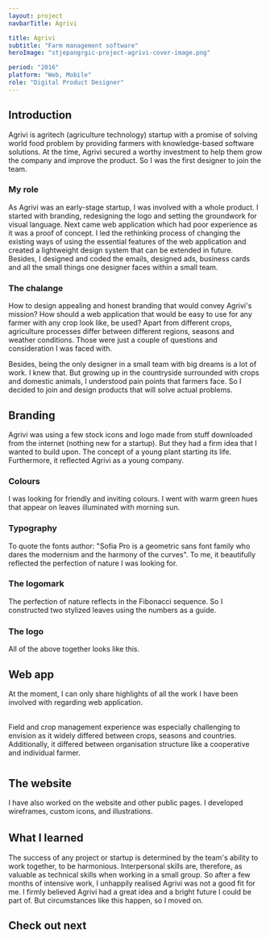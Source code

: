 ```yaml
---
layout: project
navbarTitle: Agrivi

title: Agrivi
subtitle: "Farm management software"
heroImage: "stjepangrgic-project-agrivi-cover-image.png"

period: "2016"
platform: "Web, Mobile"
role: "Digital Product Designer"
---
```


## Introduction
Agrivi is agritech (agriculture technology) startup with a promise of solving world food problem by providing farmers with knowledge-based software solutions. At the time, Agrivi secured a worthy investment to help them grow the company and improve the product. So I was the first designer to join the team.

### My role
As Agrivi was an early-stage startup, I was involved with a whole product. I started with branding, redesigning the logo and setting the groundwork for visual language. Next came web application which had poor experience as it was a proof of concept. I led the rethinking process of changing the existing ways of using the essential features of the web application and created a lightweight design system that can be extended in future. Besides, I designed and coded the emails, designed ads, business cards and all the small things one designer faces within a small team.

### The chalange
How to design appealing and honest branding that would convey Agrivi's mission? How should a web application that would be easy to use for any farmer with any crop look like, be used? Apart from different crops, agriculture processes differ between different regions, seasons and weather conditions. Those were just a couple of questions and consideration I was faced with.

Besides, being the only designer in a small team with big dreams is a lot of work. I knew that. But growing up in the countryside surrounded with crops and domestic animals, I understood pain points that farmers face. So I decided to join and design products that will solve actual problems. 

<div class="block g1-1 grid">

## Branding
Agrivi was using a few stock icons and logo made from stuff downloaded from the internet (nothing new for a startup). But they had a firm idea that I wanted to build upon. The concept of a young plant starting its life. Furthermore, it reflected Agrivi as a young company.

<figure class="g1-1">
  <simg name="stjepangrgic-project-agrivi-branding-idea.jpg" />
</figure> 
  
</div>

### Colours
I was looking for friendly and inviting colours. I went with warm green hues that appear on leaves illuminated with morning sun.

<figure class="g5-5">
  <simg name="stjepangrgic-project-agrivi-colors.png" />
</figure>

<div class="typography g1-1 grid">
  <div class="text">
    <h3>Typography</h3>
    <p>To quote the fonts author: "Sofia Pro is a geometric sans font family who dares the modernism and the harmony of the curves". To me, it beautifully reflected the perfection of nature I was looking for.</p>
  </div>
  <figure>
    <simg name="stjepangrgic-project-agrivi-typography.png" />
  </figure>
</div>


<div class="gcs4 span12" style="margin-bottom: 1.5rem">
  <h3>The logomark</h3>
  <p>The perfection of nature reflects in the Fibonacci sequence. So I constructed two stylized leaves using the numbers as a guide.</p>
</div>
<figure class="gcs4 span10">
  <simg name="stjepangrgic-project-agrivi-logomark-construction.png" />
</figure>
<figure class="gcs14 span10">
  <simg name="stjepangrgic-project-agrivi-logomark.png" />
</figure>


### The logo
All of the above together looks like this.

<figure class="g1-1 mb8">
  <simg name="stjepangrgic-project-agrivi-logo-construction.png" />
</figure>
<figure class="g1-1 mb8">
  <simg name="stjepangrgic-project-agrivi-logo.png" />
</figure>
<figure class="gcs1 span12 mb8">
  <simg name="stjepangrgic-project-agrivi-logo-monochrome-light.png" />
</figure>
<figure class="gcs13 span12 mb8">
  <simg name="stjepangrgic-project-agrivi-logo-monochrome-dark.png" />
</figure>

<div class="block g1-1 grid" style="position: relative; z-index: 11">

## Web app
At the moment, I can only share highlights of all the work I have been involved with regarding web application.

<figure class="grid-width " style="margin-bottom: 2rem">
  <simg name="stjepangrgic-project-agrivi-webapp.png" />
</figure>

Field and crop management experience was especially challenging to envision as it widely differed between crops, seasons and countries. Additionally, it differed between organisation structure like a cooperative and individual farmer.

<figure class="grid-width" style="margin-top: 2.5rem">
  <simg name="stjepangrgic-project-agrivi-webapp-fields.png" />
</figure>

  
</div>

<div class="block reverse g1-1 grid">

## The website
I have also worked on the website and other public pages. I developed wireframes, custom icons, and illustrations.

<figure class="grid-width " style="margin-bottom: 2rem">
  <simg name="stjepangrgic-project-agrivi-website.jpg" />
</figure>
  
</div>


<div class="block g1-1 grid">

## What I learned
The success of any project or startup is determined by the team's ability to work together, to be harmonious. Interpersonal skills are, therefore, as valuable as technical skills when working in a small group. So after a few months of intensive work, I unhappily realised Agrivi was not a good fit for me.  I firmly believed Agrivi had a great idea and a bright future I could be part of. But circumstances like this happen, so I moved on.

## Check out next

<div class="grid-width next-project">
  <ProjectCard
    url="/work/vip-xmass-chat"
    title="Vip Xmas Chat"
    description="Promotional Chat App"
    bgImage="stjepangrgic-vip-chat-card-bgImage.jpg"
    projectImage="stjepangrgic-vip-chat-card-projectImage.png"
    textColor="#000"/>
</div>
  
</div>


<script>
import slink from '@/components/slink.vue'
import simg from '@/components/simg.vue'
import ProjectCard from '@/components/ProjectCard.vue'
import ProjectHeroSection from '@/components/ProjectHeroSection.vue'
import ProjectInfo from '@/components/ProjectInfo.vue'
import PageHeader from '@/components/PageHeader.vue'

export default {
  components: {
    slink,
    ProjectCard,
    simg,
    ProjectHeroSection,
    ProjectInfo,
    PageHeader
  }
}
</script>

<style lang="stylus">
/*.agrivi
  --hero-section-bg: #7F5A43
  --subtitle-color: #8E6948
  --content-bgc #F8F3F0
  &__nav .nav__wrap, .page-title
      grid-column 6 / -6
  .hero-image
    grid-column 1 / -1
    img
      box-shadow none
      max-width: 938px;
      width 100%
  figure img
    border-radius: 1px;
  .block
    position relative
    margin-top 4rem
    z-index 2
    &:before
      content ""
      display block
      position absolute
      width 100vw
      left 50%
      transform translateX(-50%)
      height 700px
      background-color #fff
      background: linear-gradient(180deg, #ECE1DC 0%, rgba(#ECE1DC, 0) 100%);
      z-index -1
  .block.reverse:before
    transform translateX(-50%) rotate(180deg)
    top -700px 

  .typography
    margin-bottom 1rem
    figure
      grid-column 2 / span 12
      margin-bottom 0
    .text
      grid-column 14 / span 10
      align-self: end;
      margin-bottom: 3rem;
      padding-left: 2rem;
    @media screen and (max-width: 900px) {
      .text {
        margin-bottom: 0;
        padding: 0;
        grid-column: 4/-4;
      }
      figure {
        grid-column 2 / -2
      }
    }
  figure.mb8
    margin-bottom: 0.5rem;

  .credits
    a 
      text-decoration: underline;

  .shadow
    box-shadow: 0 12px 19px -8px rgba(44,29,22,0.15);
  .two-grid
    display: flex;
    flex-direction: row;
    img
      width: 50%;*/

</style>
